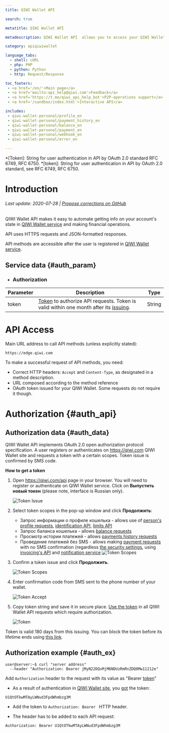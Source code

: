 ```yaml
---
title: QIWI Wallet API

search: true

metatitle: QIWI Wallet API

metadescription: QIWI Wallet API  allows you to access your QIWI Wallet account information and make payment operations as well as get payment reports and many more.

category: apiqiwiwallet

language_tabs:
  - shell: cURL
  - php: PHP
  - python: Python
  - http: Request/Response

toc_footers:
 - <a href='/en/'>Main page</a>
 - <a href='mailto:api_help@qiwi.com'>Feedback</a>
 - <a href='https://t.me/qiwi_api_help_bot'>P2P-operations support</a>
 - <a href='/sandbox/index.html'>Interactive API</a>

includes:
 - qiwi-wallet-personal/profile_en
 - qiwi-wallet-personal/payment_history_en
 - qiwi-wallet-personal/balance_en
 - qiwi-wallet-personal/payment_en
 - qiwi-wallet-personal/webhook_en
 - qiwi-wallet-personal/error_en

---
```


*[Token]: String for user authentication in API by OAuth 2.0 standard RFC 6749, RFC 6750.
*[token]: String for user authentication in API by OAuth 2.0 standard, see RFC 6749, RFC 6750.

# Introduction

###### Last update: 2020-07-28 | [Propose corrections on GitHub](https://github.com/QIWI-API/qiwi-wallet-personal-docs/)

QIWI Wallet API makes it easy to automate getting info on your account's state in [QIWI Wallet service](https://qiwi.com) and making financial operations.

API uses HTTPS requests and JSON-formatted responses.

API methods are accessible after the user is registered in [QIWI Wallet service](https://qiwi.com).

## Service data {#auth_param}

<ul class="nestedList params">
    <li><h3>Authorization</h3>
    </li>
</ul>

Parameter|Description|Type
 ---------|--------|---
 token | [Token](#auth_data) to authorize API requests. Token is valid within one month after its [issuing](#auth_data). | String

# API Access

Main URL address to call API methods (unless explicitly stated):

`https://edge.qiwi.com`

To make a successful request of API methods, you need:

* Correct HTTP headers: `Accept` and `Content-Type`, as designated in a method description.
* URL composed according to the method reference
* OAuth token issued for your QIWI Wallet. Some requests do not require it though.

# Authorization {#auth_api}

## Authorization data {#auth_data}

QIWI Wallet API implements OAuth 2.0 open authorization protocol specification. A user registers or authenticates on <https://qiwi.com> QIWI Wallet site and requests a token with a certain scopes. Token issue is confirmed by SMS code.

**How to get a token**

1. Open <https://qiwi.com/api> page in your browser. You will need to register or authenticate on QIWI Wallet service. Click on **Выпустить новый токен** (please note, interface is Russian only).

    ![Token Issue](/images/apiwallet_get_token.jpg)
2. Select token scopes in the pop-up window and click **Продолжить**:
    * Запрос информации о профиле кошелька - allows use of [person's profile requests](#profile), [identification API](#identification), [limits API](#limits)
    * Запрос баланса кошелька - allows [balance requests](#balance)
    * Просмотр истории платежей - allows [payments history requests](#payments)
    * Проведение платежей без SMS - allows making [payment requests](#payments) with no SMS confirmation (regardless [the security settings](https://qiwi.com/settings#security), using [invoicing's API](#pay_invoice) and [notification service](#webhook)
    ![Token Scopes](/images/apiwallet_token_scopes.jpg)
3. Confirm a token issue and click **Продолжить**.

    ![Token Scopes](/images/apiwallet_confirm.jpg)
4. Enter confirmation code from SMS sent to the phone number of your wallet.

     ![Token Accept](/images/apiwallet_token_sms.jpg)
4. Copy token string and save it in secure place. [Use the token](#auth_ex) in all QIWI Wallet API requests which require authorization.

     ![Token](/images/apiwallet_token_final.jpg)

<aside class="success">Token is valid 180 days from this issuing. You can block the token before its lifetime ends using <a href="https://qiwi.com/settings/apps">this link</a>.</aside>

## Authorization example {#auth_ex}

~~~shell
user@server:~$ curl "server address"
  --header "Authorization: Bearer jMyN22DQxMjM6NDUzRmRnZDQ0Mw11212e"
~~~

<aside class="notice">
Add <code>Authorization</code> header to the request with its value as "Bearer <a href="#auth_data">token</a>"
</aside>


* As a result of authentication in [QIWI Wallet site](https://qiwi.com/api), you [got](#auth_data) the token:

`U1QtOTkwMTAyLWNud3FpdWhmbzg3M`

* Add the token to `Authorization: Bearer ` HTTP header.

* The header has to be added to each API request:

`Authorization: Bearer U1QtOTkwMTAyLWNud3FpdWhmbzg3M`

